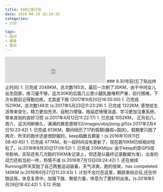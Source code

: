 ```yaml
---
title: 500公里计划
date: 2016-06-29 16:19:19
categories:
- 计划

tags:
- 运动
- 健身
- 意志
---
```


<iframe frameborder="no" border="0" marginwidth="0" marginheight="0" width=330 height=86 src="http://music.163.com/outchain/player?type=2&id=27759600&auto=1&height=66"></iframe>
### 9.30号前(忘了贴出终止时间)
1. 已完成 2048KM，总次数195次，最后一次刷了30KM，由于中间女儿出生回家，练习量不够，这次30K的后面几公里小腿乳酸堆积严重，前行困难，下次长跑前记得勤拉练，尤其是下肢 (2017年9月20日16:55:00)
1. 已完成 1521KM，总次数148次 (s:2017年5月23日11:23:29)
1. 已完成 1322KM, 感觉给生活带来变化，精力更加充沛、自制力增强、拖延症慢慢消退、学习更加注重系统、带来其他的良好习惯 (s:2017年4月12日11:22:17)
1. 已完成 1052KM， 正月初八，周六，这次间断够久，满满的罪恶感呀![](/images/xbq/jiong.gif)(s:2017年2月4日10:23:42)
1. 已完成 613KM，期间经历了17的假期(婚假+国庆)，假期里只跑了两次，昨天的跑步还是很舒服的，keep指数五颗星！(s:2016年10月11日08:40:45)
1. 已完成 477KM，有一段时间没有更新了，现在跑10KM已经相对轻松了。(s:2016年8月30日17:08:52)
1. 已完成 206KM(ps: 由于keep的受GPS信号影响，实际还有几次跑的10KM未记录上，但还是以最终记录数据为准)，出发的动力还和当初一样，热情不减 (s:2016年7月13日09:24:42)
1. 还在继续 Running(昨天奖励了自己两套运动装备，天气凉爽，跑的倍爽，has compeleted 140KM (s:2016年6月27日11:20:43)
1. 计划不会烂在这里，髂胫束综合征,还在伴随这我，休息复原中，加强下肢、臀部力量，休息为了更好的出发。(s:2016年5月29日18:42:42)
1. 5.12 开始
